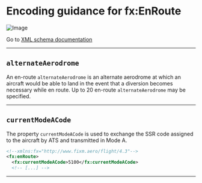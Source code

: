 # Encoding guidance for fx:EnRoute

![Image](https://www.fixm.aero/releases/FIXM-4.3.0/doc/logical_model_documentation/EARoot/EA1/EA2/EA7/EA332.png)

Go to [XML schema documentation](https://www.fixm.aero/releases/FIXM-4.3.0/doc/schema_documentation/Fixm_EnRouteType.html#)

---

## `alternateAerodrome`

An en-route `alternateAerodrome` is an alternate aerodrome at which an aircraft would be able to land in the event that a diversion
becomes necessary while en route. Up to 20 en-route `alternateAerodrome`  may be specified.

---

## `currentModeACode`

The property `currentModeACode` is used to exchange the SSR code assigned to the aircraft by ATS and
transmitted in Mode A.

```xml
<!--xmlns:fx="http://www.fixm.aero/flight/4.3"-->
<fx:enRoute>
  <fx:currentModeACode>5100</fx:currentModeACode>
  <!-- [...] -->
```

---

